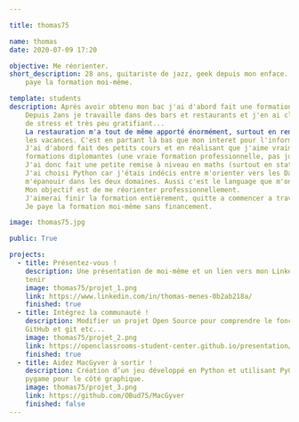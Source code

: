 ```yaml
---

title: thomas75

name: thomas
date: 2020-07-09 17:20

objective: Me réorienter.
short_description: 28 ans, guitariste de jazz, geek depuis mon enface. J'aimerai finir la formation entièrement, quitte a commencer a travailler un peu avant de la finir. Je
    paye la formation moi-même.

template: students
description: Après avoir obtenu mon bac j'ai d'abord fait une formation dans les travaux publics sur 2ans, puis une école de musique sur 5 ans. 
    Depuis 2ans je travaille dans des bars et restaurants et j'en ai clairement marre de travailler quand les autres s'amusent, c'est un métier très contraignant avec beaucoup
    de stress et très peu gratifiant...
    La restauration m'a tout de même apporté énormément, surtout en rencontres : la personne qui est devenue ma femme était une cliente du restaurant venue de San Fransisco pour
    les vacances. C'est en partant là bas que mon interet pour l'informatique à refait surface.
    J'ai d'abord fait des petits cours et en réalisant que j'aime vraiment cela et qu'il y à de nombreuses opportunités professionnelles j'ai commencé à me renseigner sur les
    formations diplomantes (une vraie formation professionnelle, pas juste des petits cours que j'essayais de mettre à bout les uns les autres en m'éparpillant un peu trop).
    J'ai donc fait une petite remise à niveau en maths (surtout en statistiques et probabilités) et me voilà lancé avec Openclassroom.
    J'ai choisi Python car j'étais indécis entre m'orienter vers les Data sciences ou la programmation pure...je pense qu'une formation comme celle ci peut me permettre de
    m'épanouir dans les deux domaines. Aussi c'est le language que m'ont conseillés mes connaissances qui travaillent dans des startups ou les Data Sciences.
    Mon objectif est de me réorienter professionnellement.
    J'aimerai finir la formation entièrement, quitte a commencer a travailler un peu avant de la finir.
    Je paye la formation moi-même sans financement.

image: thomas75.jpg

public: True

projects:
  - title: Présentez-vous !
    description: Une présentation de moi-même et un lien vers mon LinkedIn. Soutenance enregistrée avec le mentor pour définir un emploi du temps, les objectifs et comment s'y
    tenir
    image: thomas75/projet_1.png
    link: https://www.linkedin.com/in/thomas-menes-0b2ab218a/
    finished: true
  - title: Intégrez la communauté !
    description: Modifier un projet Open Source pour comprendre le fonctionnement de Git, de Github et des pull requests. Utilisation du terminal pour git, différence entre
    GitHub et git etc...
    image: thomas75/projet_2.png
    link: https://openclassrooms-student-center.github.io/presentation/students/thomas75.html
    finished: true
  - title: Aidez MacGyver à sortir !
    description: Création d’un jeu développé en Python et utilisant PyGame. Premier gros projet surtout orienté objet avec plusieurs classes devant interagir puis utilisation de 
    pygame pour le côté graphique.
    image: thomas75/projet_3.png
    link: https://github.com/OBud75/MacGyver
    finished: false
---
```

